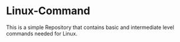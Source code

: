 # Linux-Command

This is a simple Repository that contains basic and intermediate level commands needed for Linux.
